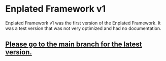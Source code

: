 # Enplated Framework v1
Enplated Framework v1 was the first version of the Enplated Framework. It was a test version that was not very optimized and had no documentation.

## [Please go to the main branch for the latest version.](https://github.com/K-cermak/Enplated-Framework)